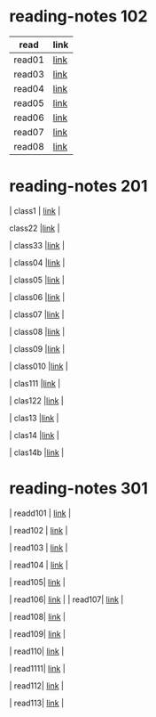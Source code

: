 # reading-notes 102
| read       | link    |
| ------------- | ---------- | 
| read01  | [link](https://sajaalraja.github.io/reading-notes/read01)   |    | read02   |[link](https://sajaalraja.github.io/reading-notes/read02)  |
| read03   |[link](https://sajaalraja.github.io/reading-notes/read03)  |
| read04   |[link](https://sajaalraja.github.io/reading-notes/read04)  |
| read05   |[link](https://sajaalraja.github.io/reading-notes/read05)  |
| read06   |[link](https://sajaalraja.github.io/reading-notes/read06)  |
| read07   |[link](https://sajaalraja.github.io/reading-notes/read07)  |
| read08   |[link](https://sajaalraja.github.io/reading-notes/read08)  |


# reading-notes 201

| class1 | [link](https://sajaalraja.github.io/reading-notes/class1)   | 

 class22   |[link](https://sajaalraja.github.io/reading-notes/class22)  |

| class33   |[link](https://sajaalraja.github.io/reading-notes/class33)  |

| class04  |[link](https://sajaalraja.github.io/reading-notes/class04)  |

| class05  |[link](https://sajaalraja.github.io/reading-notes/class05)  |

| class06  |[link](https://sajaalraja.github.io/reading-notes/class06)  |

| class07  |[link](https://sajaalraja.github.io/reading-notes/class07)  |

| class08  |[link](https://sajaalraja.github.io/reading-notes/class08)  |

| class09  |[link](https://sajaalraja.github.io/reading-notes/class09)  |

| class010 |[link](https://sajaalraja.github.io/reading-notes/class010)  |

| clas111 |[link](https://sajaalraja.github.io/reading-notes/class111)  |

| clas122 |[link](https://sajaalraja.github.io/reading-notes/class122)  |

| clas13 |[link](https://sajaalraja.github.io/reading-notes/class13)  |


| clas14 |[link](https://sajaalraja.github.io/reading-notes/class14)  |


| clas14b |[link](https://sajaalraja.github.io/reading-notes/class14b)  |

# reading-notes 301

| readd101 | [link](https://sajaalraja.github.io/reading-notes/readd101)   | 

| read102 | [link](https://sajaalraja.github.io/reading-notes/read102)   | 

| read103 | [link](https://sajaalraja.github.io/reading-notes/read103)   | 

| read104 | [link](https://sajaalraja.github.io/reading-notes/read104)   | 

| read105| [link](https://sajaalraja.github.io/reading-notes/read105)   | 

| read106| [link](https://sajaalraja.github.io/reading-notes/read106)   | 
| read107| [link](https://sajaalraja.github.io/reading-notes/read107)   | 

| read108| [link](https://sajaalraja.github.io/reading-notes/read108)   | 


| read109| [link](https://sajaalraja.github.io/reading-notes/read109)   | 

| read110| [link](https://sajaalraja.github.io/reading-notes/read110)   | 

| read1111| [link](https://sajaalraja.github.io/reading-notes/read1111)   | 

| read112| [link](https://sajaalraja.github.io/reading-notes/read112)   | 

| read113| [link](https://sajaalraja.github.io/reading-notes/read113)   | 